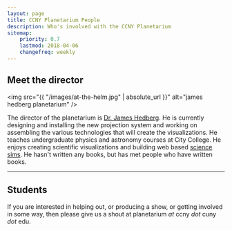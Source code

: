 ```yaml
---
layout: page
title: CCNY Planetarium People
description: Who's involved with the CCNY Planetarium
sitemap:
    priority: 0.7
    lastmod: 2018-04-06
    changefreq: weekly
---
```


## Meet the director

<span class="image left"><img src="{{ "/images/at-the-helm.jpg" | absolute_url }}" alt="james hedberg planetarium" /></span>

The director of the planetarium is  [Dr. James Hedberg](https://hedberg.ccnysites.cuny.edu). He is currently designing and installing the new projection system and working on assembling the various technologies that will create the visualizations. He teaches undergraduate physics and astronomy courses at City College. He enjoys creating scientific visualizations and building web based [science sims](http://sciencesims.com). He hasn't written any books, but has met people who have written books.

----

## Students

If you are interested in helping out, or producing a show, or getting involved in some way, then please give us a shout at planetarium *at* ccny *dot* cuny *dot* edu.
